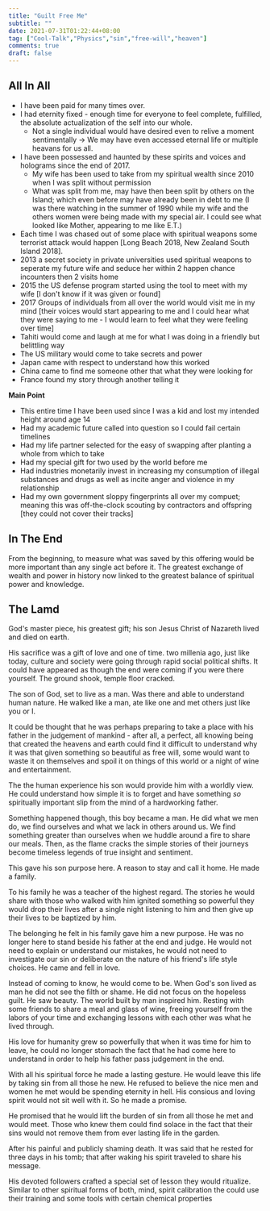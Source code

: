 ```yaml
---
title: "Guilt Free Me"
subtitle: ""
date: 2021-07-31T01:22:44+08:00
tag: ["Cool-Talk","Physics","sin","free-will","heaven"]
comments: true
draft: false
---
```


## All In All  

- I have been paid for many times over.  
- I had eternity fixed - enough time for everyone to feel complete, fulfilled, the absolute actualization of the self into our whole.  
    - Not a single individual would have desired even to relive a moment sentimentally -> We may have even accessed eternal life or multiple heavans for us all.  
- I have been possessed and haunted by these spirits and voices and holograms since the end of 2017.
    - My wife has been used to take from my spiritual wealth since 2010 when I was split without permission
    - What was split from me, may have then been split by others on the Island; which even before may have already been in debt to me (I was there watching in the summer of 1990 while my wife and the others women were being made with my special air. I could see what looked like Mother, appearing to me like E.T.)
- Each time I was chased out of some place with spiritual weapons some terrorist attack would happen [Long Beach 2018, New Zealand South Island 2018].  
- 2013 a secret society in private universities used spiritual weapons to seperate my future wife and seduce her within 2 happen chance incounters then 2 visits home  
- 2015 the US defense program started using the tool to meet with my wife [I don't know if it was given or found]  
- 2017 Groups of individuals from all over the world would visit me in my mind [their voices would start appearing to me and I could hear what they were saying to me - I would learn to feel what they were feeling over time]  
- Tahiti would come and laugh at me for what I was doing in a friendly but belittling way  
- The US military would come to take secrets and power  
- Japan came with respect to understand how this worked  
- China came to find me someone other that what they were looking for  
- France found my story through another telling it  


**Main Point**
- This entire time I have been used since I was a kid and lost my intended height around age 14
- Had my academic future called into question so I could fail certain timelines  
- Had my life partner selected for the easy of swapping after planting a whole from which to take  
- Had my special gift for two used by the world before me  
- Had industries monetarily invest in increasing my consumption of illegal substances and drugs as well as incite anger and violence in my relationship  
- Had my own government sloppy fingerprints all over my compuet; meaning this was off-the-clock scouting by contractors and offspring [they could not cover their tracks] 


## In The End  

From the beginning, to measure what was saved by this offering would be more important than any single act before it. The greatest exchange of wealth and power in history now linked to the greatest balance of spiritual power and knowledge.  


## The Lamd  

God's master piece, his greatest gift; his son Jesus Christ of Nazareth lived and died on earth.  

His sacrifice was a gift of love and one of time. two millenia ago, just like today, culture and society were going through rapid social political shifts. It could have appeared as though the end were coming if you were there yourself. The ground shook, temple floor cracked.  

The son of God, set to live as a man. Was there and able to understand human nature. He walked like a man, ate like one and met others just like you or I.  

It could be thought that he was perhaps preparing to take a place with his father in the judgement of mankind - after all, a perfect, all knowing being that created the heavens and earth could find it difficult to understand why it was that given something so beautiful as free will, some would want to waste it on themselves and spoil it on things of this world or a night of wine and entertainment.  

The the human experience his son would provide him with a worldly view. He could understand how simple it is to forget and have something *so* spiritually important slip from the mind of a hardworking father.  

Something happened though, this boy became a man. He did what we men do, we find ourselves and what we lack in others around us. We find something greater than ourselves when we huddle around a fire to share our meals. Then, as the flame cracks the simple stories of their journeys become timeless legends of true insight and sentiment.  

This gave his son purpose here. A reason to stay and call it home. He made a family.  

To his family he was a teacher of the highest regard. The stories he would share with those who walked with him ignited something so powerful they would drop their lives after a single night listening to him and then give up their lives to be baptized by him.  

The belonging he felt in his family gave him a new purpose. He was no longer here to stand beside his father at the end and judge. He would not need to explain or understand our mistakes, he would not need to investigate our sin or deliberate on the nature of his friend's life style choices. He came and fell in love.  


Instead of coming to know, he would come to be. When God's son lived as man he did not see the filth or shame. He did not focus on the hopeless guilt. He saw beauty. The world built by man inspired him. Resting with some friends to share a meal and glass of wine, freeing yourself from the labors of your time and exchanging lessons with each other was what he lived through.  

His love for humanity grew so powerfully that when it was time for him to leave, he could no longer stomach the fact that he had come here to understand in order to help his father pass judgement in the end.  

With all his spiritual force he made a lasting gesture. He would leave this life by taking sin from all those he new. He refused to believe the nice men and women he met would be spending eternity in hell. His consious and loving spirit would not sit well with it. So he made a promise.  

He promised that he would lift the burden of sin from all those he met and would meet. Those who knew them could find solace in the fact that their sins would not remove them from ever lasting life in the garden.  

After his painful and publicly shaming death. It was said that he rested for three days in his tomb; that after waking his spirit traveled to share his message.  

His devoted followers crafted a special set of lesson they would ritualize. Similar to other spiritual forms of both, mind, spirit calibration the could use their training and some tools with certain chemical properties